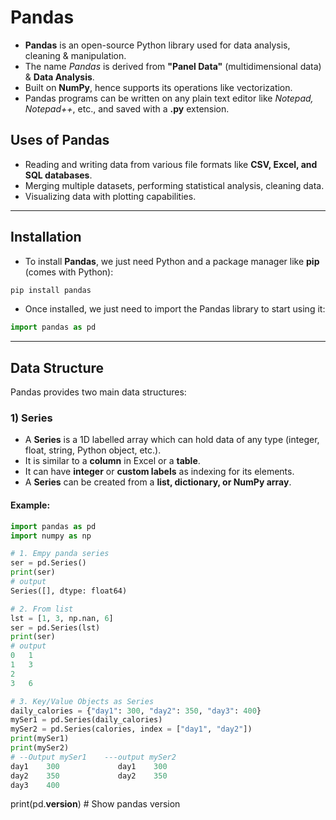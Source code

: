 # Pandas
- **Pandas** is an open-source Python library used for data analysis, cleaning & manipulation.  
- The name *Pandas* is derived from **"Panel Data"** (multidimensional data) & **Data Analysis**.  
- Built on **NumPy**, hence supports its operations like vectorization.  
- Pandas programs can be written on any plain text editor like *Notepad, Notepad++*, etc., and saved with a **.py** extension.  

## Uses of Pandas
- Reading and writing data from various file formats like **CSV, Excel, and SQL databases**.  
- Merging multiple datasets, performing statistical analysis, cleaning data.  
- Visualizing data with plotting capabilities.  
---

## Installation
- To install **Pandas**, we just need Python and a package manager like **pip** (comes with Python):  
```bash
pip install pandas
```
- Once installed, we just need to import the Pandas library to start using it:
```python
import pandas as pd
```
---

## Data Structure
Pandas provides two main data structures:  
### 1) Series
- A **Series** is a 1D labelled array which can hold data of any type (integer, float, string, Python object, etc.).  
- It is similar to a **column** in Excel or a **table**.  
- It can have **integer** or **custom labels** as indexing for its elements.  
- A **Series** can be created from a **list, dictionary, or NumPy array**.  
#### Example:
```python
import pandas as pd
import numpy as np

# 1. Empy panda series
ser = pd.Series()
print(ser)
# output
Series([], dtype: float64)

# 2. From list
lst = [1, 3, np.nan, 6]
ser = pd.Series(lst)
print(ser)
# output
0	1
1	3
2	
3	6

# 3. Key/Value Objects as Series
daily_calories = {"day1": 300, "day2": 350, "day3": 400}
mySer1 = pd.Series(daily_calories)
mySer2 = pd.Series(calories, index = ["day1", "day2"])
print(mySer1)
print(mySer2)
# --Output mySer1	 ---output mySer2		
day1    300				day1    300
day2    350				day2	350
day3    400
```


print(pd.__version__)			# Show pandas version
```
